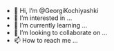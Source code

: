 - 👋 Hi, I’m @GeorgiKochiyashki
- 👀 I’m interested in ...
- 🌱 I’m currently learning ...
- 💞️ I’m looking to collaborate on ...
- 📫 How to reach me ...

<!---
GeorgiKochiyashki/GeorgiKochiyashki is a ✨ special ✨ repository because its `README.md` (this file) appears on your GitHub profile.
You can click the Preview link to take a look at your changes.
--->
